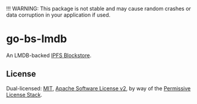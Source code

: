 !!! WARNING: This package is not stable and may cause random crashes or data corruption in your application if used.

# go-bs-lmdb

An LMDB-backed [IPFS Blockstore](https://github.com/ipfs/go-ipfs-blockstore/).

## License

Dual-licensed: [MIT](./LICENSE-MIT), [Apache Software License v2](./LICENSE-APACHE), by way of the
[Permissive License Stack](https://protocol.ai/blog/announcing-the-permissive-license-stack/).
